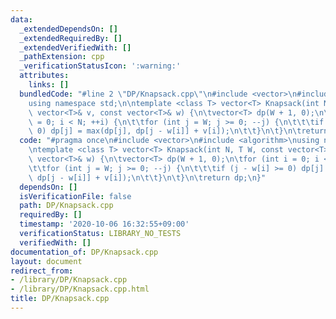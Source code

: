 ```yaml
---
data:
  _extendedDependsOn: []
  _extendedRequiredBy: []
  _extendedVerifiedWith: []
  _pathExtension: cpp
  _verificationStatusIcon: ':warning:'
  attributes:
    links: []
  bundledCode: "#line 2 \"DP/Knapsack.cpp\"\n#include <vector>\n#include <algorithm>\n\
    using namespace std;\n\ntemplate <class T> vector<T> Knapsack(int N, T W, const\
    \ vector<T>& v, const vector<T>& w) {\n\tvector<T> dp(W + 1, 0);\n\tfor (int i\
    \ = 0; i < N; ++i) {\n\t\tfor (int j = W; j >= 0; --j) {\n\t\t\tif (j - w[i] >=\
    \ 0) dp[j] = max(dp[j], dp[j - w[i]] + v[i]);\n\t\t}\n\t}\n\treturn dp;\n}\n"
  code: "#pragma once\n#include <vector>\n#include <algorithm>\nusing namespace std;\n\
    \ntemplate <class T> vector<T> Knapsack(int N, T W, const vector<T>& v, const\
    \ vector<T>& w) {\n\tvector<T> dp(W + 1, 0);\n\tfor (int i = 0; i < N; ++i) {\n\
    \t\tfor (int j = W; j >= 0; --j) {\n\t\t\tif (j - w[i] >= 0) dp[j] = max(dp[j],\
    \ dp[j - w[i]] + v[i]);\n\t\t}\n\t}\n\treturn dp;\n}"
  dependsOn: []
  isVerificationFile: false
  path: DP/Knapsack.cpp
  requiredBy: []
  timestamp: '2020-10-06 16:32:55+09:00'
  verificationStatus: LIBRARY_NO_TESTS
  verifiedWith: []
documentation_of: DP/Knapsack.cpp
layout: document
redirect_from:
- /library/DP/Knapsack.cpp
- /library/DP/Knapsack.cpp.html
title: DP/Knapsack.cpp
---
```

